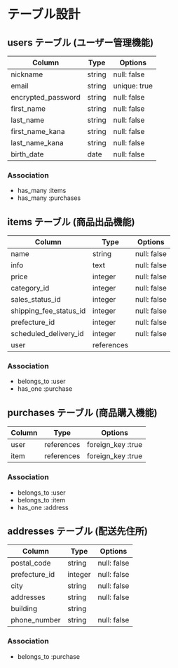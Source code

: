 # テーブル設計

## users テーブル (ユーザー管理機能)

| Column             | Type   | Options     |
| ------------------ | ------ | ----------- |
| nickname           | string | null: false |
| email              | string |unique: true |
| encrypted_password | string | null: false |
| first_name         | string | null: false |
| last_name          | string | null: false |
| first_name_kana    | string | null: false |
| last_name_kana     | string | null: false |
| birth_date         |  date  | null: false |

### Association

- has_many :items
- has_many :purchases

##  items テーブル (商品出品機能)

| Column                 | Type      | Options     |
| ---------------------- | --------- | ----------- |
| name                   | string    | null: false |
| info                   | text      | null: false |
| price                  | integer   | null: false |
| category_id            | integer   | null: false |
| sales_status_id        | integer   | null: false |
| shipping_fee_status_id | integer   | null: false |
| prefecture_id          | integer   | null: false |
| scheduled_delivery_id  | integer   | null: false |
| user                   |references |             |

### Association

- belongs_to :user 
- has_one :purchase
 
## purchases テーブル (商品購入機能)

| Column             | Type      | Options         |
| ------------------ | --------- | ----------------|
| user               | references|foreign_key :true|
| item               | references|foreign_key :true|

### Association

- belongs_to :user
- belongs_to :item
- has_one :address



## addresses テーブル (配送先住所)

| Column             | Type      | Options     |
| ------------------ | --------- | ----------- |
| postal_code        | string    | null: false |
| prefecture_id      | integer   | null: false |
| city               |  string   | null: false |
| addresses          |  string   | null: false |
| building           |  string   |             |
| phone_number       |  string   | null: false |

### Association

- belongs_to :purchase




